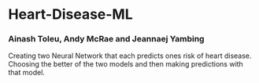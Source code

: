 # Heart-Disease-ML

### Ainash Toleu, Andy McRae and Jeannaej Yambing

Creating two Neural Network that each predicts ones risk of heart disease. Choosing the better of the two models and then making predictions with that model.

